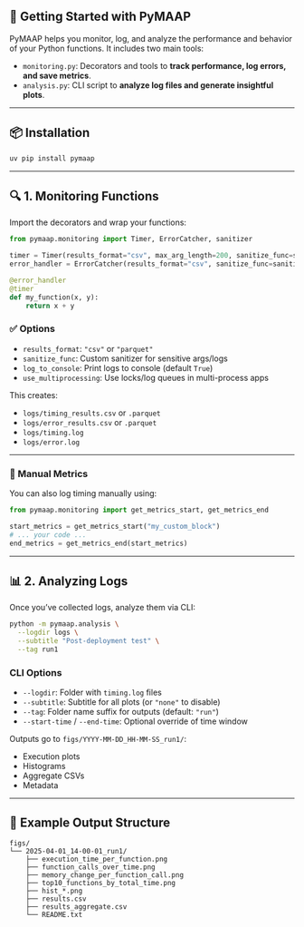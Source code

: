 ## 🚀 Getting Started with PyMAAP

PyMAAP helps you monitor, log, and analyze the performance and behavior of your Python functions. It includes two main tools:

- `monitoring.py`: Decorators and tools to **track performance, log errors, and save metrics**.
- `analysis.py`: CLI script to **analyze log files and generate insightful plots**.

---

## 📦 Installation

```bash
uv pip install pymaap
```

---

## 🔍 1. Monitoring Functions

Import the decorators and wrap your functions:

```python
from pymaap.monitoring import Timer, ErrorCatcher, sanitizer

timer = Timer(results_format="csv", max_arg_length=200, sanitize_func=sanitizer)
error_handler = ErrorCatcher(results_format="csv", sanitize_func=sanitizer)

@error_handler
@timer
def my_function(x, y):
    return x + y
```

### ✅ Options

- `results_format`: `"csv"` or `"parquet"`
- `sanitize_func`: Custom sanitizer for sensitive args/logs
- `log_to_console`: Print logs to console (default `True`)
- `use_multiprocessing`: Use locks/log queues in multi-process apps

This creates:
- `logs/timing_results.csv` or `.parquet`
- `logs/error_results.csv` or `.parquet`
- `logs/timing.log`
- `logs/error.log`

---

### 📏 Manual Metrics

You can also log timing manually using:

```python
from pymaap.monitoring import get_metrics_start, get_metrics_end

start_metrics = get_metrics_start("my_custom_block")
# ... your code ...
end_metrics = get_metrics_end(start_metrics)
```

---

## 📊 2. Analyzing Logs

Once you’ve collected logs, analyze them via CLI:

```bash
python -m pymaap.analysis \
  --logdir logs \
  --subtitle "Post-deployment test" \
  --tag run1
```

### CLI Options

- `--logdir`: Folder with `timing.log` files
- `--subtitle`: Subtitle for all plots (or `"none"` to disable)
- `--tag`: Folder name suffix for outputs (default: `"run"`)
- `--start-time` / `--end-time`: Optional override of time window

Outputs go to `figs/YYYY-MM-DD_HH-MM-SS_run1/`:
- Execution plots
- Histograms
- Aggregate CSVs
- Metadata

---

## 📁 Example Output Structure

```
figs/
└── 2025-04-01_14-00-01_run1/
    ├── execution_time_per_function.png
    ├── function_calls_over_time.png
    ├── memory_change_per_function_call.png
    ├── top10_functions_by_total_time.png
    ├── hist_*.png
    ├── results.csv
    ├── results_aggregate.csv
    └── README.txt
```
